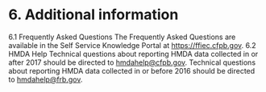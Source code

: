 # 6. Additional information
6.1	Frequently Asked Questions
The Frequently Asked Questions are available in the Self Service Knowledge Portal at https://ffiec.cfpb.gov.
6.2	 HMDA Help
Technical questions about reporting HMDA data collected in or after 2017 should be directed to hmdahelp@cfpb.gov. 
Technical questions about reporting HMDA data collected in or before 2016 should be directed to hmdahelp@frb.gov.
